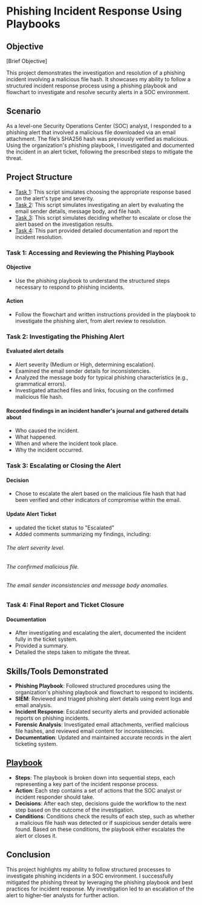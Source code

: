 # Phishing Incident Response Using Playbooks

## Objective
[Brief Objective]

This project demonstrates the investigation and resolution of a phishing incident involving a malicious file hash. It showcases my ability to follow a structured incident response process using a phishing playbook and flowchart to investigate and resolve security alerts in a SOC environment.

## Scenario
As a level-one Security Operations Center (SOC) analyst, I responded to a phishing alert that involved a malicious file downloaded via an email attachment. The file’s SHA256 hash was previously verified as malicious. Using the organization's phishing playbook, I investigated and documented the incident in an alert ticket, following the prescribed steps to mitigate the threat.

## Project Structure
- [Task 1](https://github.com/guydjiken/guydjiken.github.io/blob/main/cyber/Review%20Phishing.py): This script simulates choosing the appropriate response based on the alert's type and severity.
- [Task 2](https://github.com/guydjiken/guydjiken.github.io/blob/main/cyber/Investigation%20Phishing.py): This script simulates investigating an alert by evaluating the email sender details, message body, and file hash.
- [Task 3](https://github.com/guydjiken/guydjiken.github.io/blob/main/cyber/Escalation%20phishing.py): This script simulates deciding whether to escalate or close the alert based on the investigation results.
- [Task 4](https://github.com/guydjiken/guydjiken.github.io/blob/main/cyber/Report%20Phishing.py): This part provided detailed documentation and report the incident resolution.

### Task 1: Accessing and Reviewing the Phishing Playbook

#### Objective
- Use the phishing playbook to understand the structured steps necessary to respond to phishing incidents.

#### Action
- Follow the flowchart and written instructions provided in the playbook to investigate the phishing alert, from alert review to resolution.

### Task 2: Investigating the Phishing Alert

#### Evaluated alert details
- Alert severity (Medium or High, determining escalation).
- Examined the email sender details for inconsistencies.
- Analyzed the message body for typical phishing characteristics (e.g., grammatical errors).
- Investigated attached files and links, focusing on the confirmed malicious file hash.

#### Recorded findings in an incident handler's journal and gathered details about
- Who caused the incident.
- What happened.
- When and where the incident took place.
- Why the incident occurred.

### Task 3: Escalating or Closing the Alert

#### Decision
- Chose to escalate the alert based on the malicious file hash that had been verified and other indicators of compromise within the email.

#### Update Alert Ticket
- updated the ticket status to "Escalated" 
- Added comments summarizing my findings, including:
###### The alert severity level.
###### The confirmed malicious file.
###### The email sender inconsistencies and message body anomalies.

### Task 4: Final Report and Ticket Closure

#### Documentation
- After investigating and escalating the alert, documented the incident fully in the ticket system.
- Provided a summary.
- Detailed the steps taken to mitigate the threat.

## Skills/Tools Demonstrated
- **Phishing Playbook**: Followed structured procedures using the organization's phishing playbook and flowchart to respond to incidents.
- **SIEM**: Reviewed and triaged phishing alert details using event logs and email analysis.
- **Incident Response**: Escalated security alerts and provided actionable reports on phishing incidents.
- **Forensic Analysis**: Investigated email attachments, verified malicious file hashes, and reviewed email content for inconsistencies.
- **Documentation**: Updated and maintained accurate records in the alert ticketing system.

## [Playbook](https://github.com/guydjiken/guydjiken.github.io/blob/main/cyber/Playbook.yml)
- **Steps**: The playbook is broken down into sequential steps, each representing a key part of the incident response process.
- **Action**: Each step contains a set of actions that the SOC analyst or incident responder should take.
- **Decisions**: After each step, decisions guide the workflow to the next step based on the outcome of the investigation.
- **Conditions**: Conditions check the results of each step, such as whether a malicious file hash was detected or if suspicious sender details were found. Based on these conditions, the playbook either escalates the alert or closes it.

## Conclusion

This project highlights my ability to follow structured processes to investigate phishing incidents in a SOC environment. I successfully mitigated the phishing threat by leveraging the phishing playbook and best practices for incident response. My investigation led to an escalation of the alert to higher-tier analysts for further action.
